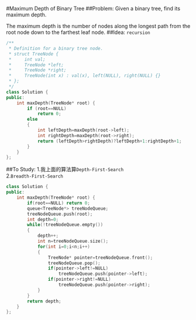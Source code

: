 #Maximum Depth of Binary Tree
##Problem:
Given a binary tree, find its maximum depth.

The maximum depth is the number of nodes along the longest path from the root node down to the farthest leaf node.
##Idea:
`recursion`
```cpp
/**
 * Definition for a binary tree node.
 * struct TreeNode {
 *     int val;
 *     TreeNode *left;
 *     TreeNode *right;
 *     TreeNode(int x) : val(x), left(NULL), right(NULL) {}
 * };
 */
class Solution {
public:
    int maxDepth(TreeNode* root) {
        if (root==NULL)
            return 0;
        else
        {
            int leftDepth=maxDepth(root->left);
            int rightDepth=maxDepth(root->right);
            return (leftDepth>rightDepth)?leftDepth+1:rightDepth+1;
        }
    }
};
```
##To Study:
1.我上面的算法算`Depth-First-Search`  
2.`Breadth-First-Search`
```cpp
class Solution {
public:
    int maxDepth(TreeNode* root) {
        if(root==NULL) return 0;
        queue<TreeNode*> treeNodeQueue;
        treeNodeQueue.push(root);
        int depth=0;
        while(!treeNodeQueue.empty())
        {
            depth++;
            int n=treeNodeQueue.size();
            for(int i=0;i<n;i++)
            {
                TreeNode* pointer=treeNodeQueue.front();
                treeNodeQueue.pop();
                if(pointer->left!=NULL)
                    treeNodeQueue.push(pointer->left);
                if(pointer->right!=NULL)
                    treeNodeQueue.push(pointer->right);
            }
        }
        return depth;
    }
}; 
```
